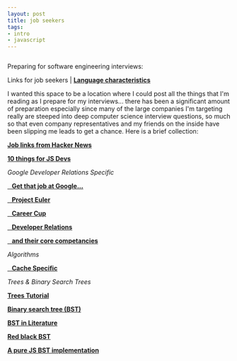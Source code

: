 ```yaml
---
layout: post
title: job seekers
tags:
- intro
- javascript
---
```


<img src="imposter.jpg" alt="">

Preparing for software engineering interviews:

Links for job seekers | **[Language characteristics](/languages "Qualatative Language Characteristics")**

I wanted this space to be a location where I could post all the things that I'm reading as I prepare for my interviews... there has been a significant amount of preparation especially since many of the large companies I'm targeting really are steeped into deep computer science interview questions, so much so that even company representatives and my friends on the inside have been slipping me leads to get a chance. Here is a brief collection:

**<a href="https://news.ycombinator.com/item?id=10492086" target="_blank">Job links from Hacker News</a>**

**<a href="https://medium.com/javascript-scene/10-interview-questions-every-javascript-developer-should-know-6fa6bdf5ad95#.sb8fvdn5t" target="_blank">10 things for JS Devs</a>**

*Google Developer Relations Specific*

**<a href="http://steve-yegge.blogspot.com/2008/03/get-that-job-at-google.html" target="_blank"> &nbsp;&nbsp; Get that job at Google...</a>**

**<a href="https://projecteuler.net/" target="_blank">&nbsp;&nbsp; Project Euler</a>**

**<a href="http://www.careercup.com" target="_blank">&nbsp;&nbsp; Career Cup</a>**

**<a href="https://medium.com/google-developers/why-do-we-pay-these-people-anyway-d7ed706d6d55" target="_blank">&nbsp;&nbsp; Developer Relations</a>**

**<a href="https://medium.com/google-developers/the-core-competencies-of-developer-relations-f3e1c04c0f5b" target="blank">&nbsp;&nbsp; and their core competancies</a>**

*Algorithms*

**<a href="https://en.wikipedia.org/wiki/Cache_algorithms" target="blank">&nbsp;&nbsp; Cache Specific</a>**

*Trees & Binary Search Trees*

**<a href="http://code.tutsplus.com/articles/data-structures-with-javascript-tree--cms-23393">Trees Tutorial</a>**

**<a href="https://en.wikipedia.org/wiki/Binary_search_tree">Binary search tree (BST)</a>**

**<a href="https://www.cs.princeton.edu/~rs/AlgsDS07/08BinarySearchTrees.pdf">BST in Literature </a>**

**<a href="https://en.wikipedia.org/wiki/Red%E2%80%93black_tree">Red black BST</a>**

**<a href="https://gist.github.com/trevmex/821973" target="_blank">A pure JS BST implementation</a>**

<!--

Why do you want to work at GitHub?  

I want to work at Github because I believe heavily in open source as a method for the best versions of software to come forward. I'm fascinated with open and closed version control for non-software associations.

Why Client Applications?

I want to work specifically for Ecosystems because I believe that Atom and Electron will empower really new and interesting applications and companies and I want to help them achieve their goals. I have been interested in changing the tools we use while solving problems even before I was a software engineer, I've worked in novel renewable energy systems with no established inventories of parts -> we had to make our own solutions and each version of what we had was documented so we could continue to improve. Ben's description of what is needed for E.C.E. spoke to me directly, I would love to implement 1-2 week long projects to address bugs and needs in Atom, features that have been lost while staff works on deep seated issues, I think it's a perfect opportunity to learn the codebase and satisfy my own diverse interests and multi-threaded nature.

I really got into IDEs and framework design when working on a React Native project. The framework was so new we got an opportunity to give feedback to the architects, call for more documentation, and make our own, in the form of blogs, stack overflow, and github issues. I like documenting code and sharing examples as much as coding and figuring out issues themselves. I got a twitter account the day after Github Universe specifically to tweet at software companies and would enjoy crafting and sending out public communication. I would not use it as a personal platform.

Languages?

I am a JavaScript web engineer first and foremost. I love everything about it, it's quirks and asychronicity, and it's role as gatekeeper to the web. I also have experience (HTML, CSS), C++, Ruby, and statistics packages. I have dug out my college C++ book and have been reviewing it. I have read Objective-C as part of my work with React Native but not used it, Swift, C, or C# extensively.

Testing.

I am aware of testing, profiling and debugging techniques but are admittedly my weakness and I am eager to address this. I have used JavaScript framework testing suites such as Mocha, Chai, Jasmine, and really like Tape. Not used CI or BugSnag. I use DevTools.

Api design experience.

I have worked with many different API based protocols and some of my favorites are Firebase, Youtube, and sources of information such as Wikipedia and Sports Statistics Reference sites. Other than this role, I'm mainly interested in roles working on large APIs and developer advocacy.

Bonus:

I have used Mac, Windows, and Linux extensively. I was an un-opinioned Windows user until college began, then switched over to Ubuntu Linux for college, graduate school, and the 4 years following (10 years). I recently started using Mac when I began to learn JavaScript. Electron really speaks to me because I would love to make desktop applications (and help make) across the three platforms.

How do you work in teams?

I am most comfortable with teamwork. I believe collaboration on programming and life is valuable and saves time. Within groups I believe it's important to work your strengths and address your weaknesses within reason. I typically take leadership roles when needed and high risk-reward endeavors when afforded.

What size team do you normally work with?

3-4 most commonly. I have worked in office, remote, and on-call for engineering projects. I believe that I would only ask people to do what I was willing and able to do myself. I believe in direct and open communication.

Do you find it difficult to give/receive edits?

Nope. As someone who has had to re-write his master's thesis over the course of a year to graduate, I deeply respect the style guide and the team process and will never allow my opinion or edits to undermine the greater good of working together.

What is your position on Open Source.

I want to work at Github because I believe heavily in open source as a method for the best versions of software to come forward. I believe it is a very difficult game to get into and the barriers that exist mirror that most of society has: wealth, privilege, & hierarchy but rather than society, the walls have the potential to come down much faster and I believe will.

-->
